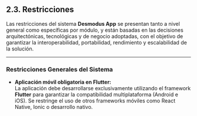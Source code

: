 ## 2.3. Restricciones

Las restricciones del sistema **Desmodus App** se presentan tanto a nivel general como específicas por módulo, y están basadas en las decisiones arquitectónicas, tecnológicas y de negocio adoptadas, con el objetivo de garantizar la interoperabilidad, portabilidad, rendimiento y escalabilidad de la solución.

---

### Restricciones Generales del Sistema

- **Aplicación móvil obligatoria en Flutter:**  
  La aplicación debe desarrollarse exclusivamente utilizando el framework **Flutter** para garantizar la compatibilidad multiplataforma (Android e iOS). Se restringe el uso de otros frameworks móviles como React Native, Ionic o desarrollo nativo.
